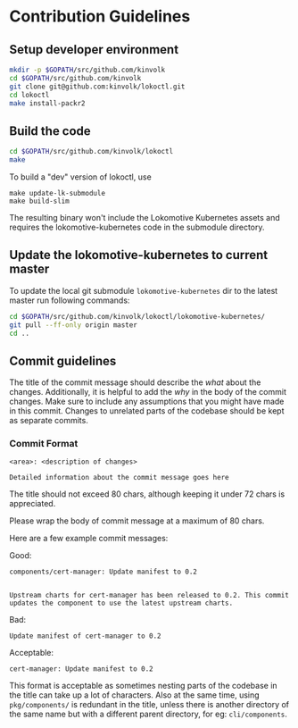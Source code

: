 # Contribution Guidelines

## Setup developer environment

```bash
mkdir -p $GOPATH/src/github.com/kinvolk
cd $GOPATH/src/github.com/kinvolk
git clone git@github.com:kinvolk/lokoctl.git
cd lokoctl
make install-packr2
```

## Build the code

```bash
cd $GOPATH/src/github.com/kinvolk/lokoctl
make
```

To build a "dev" version of lokoctl, use

```
make update-lk-submodule
make build-slim
```

The resulting binary won't include the Lokomotive Kubernetes assets and
requires the lokomotive-kubernetes code in the submodule directory.

## Update the lokomotive-kubernetes to current master

To update the local git submodule `lokomotive-kubernetes` dir to the latest master run following commands:

```bash
cd $GOPATH/src/github.com/kinvolk/lokoctl/lokomotive-kubernetes/
git pull --ff-only origin master
cd ..
```

## Commit guidelines

The title of the commit message should describe the _what_ about the
changes. Additionally, it is helpful to add the _why_ in the body of
the commit changes. Make sure to include any assumptions that you
might have made in this commit. Changes to unrelated parts of the
codebase should be kept as separate commits.

### Commit Format

```
<area>: <description of changes>

Detailed information about the commit message goes here
```

The title should not exceed 80 chars, although keeping it under 72
chars is appreciated.

Please wrap the body of commit message at a
maximum of 80 chars.

Here are a few example commit messages:

Good:
```
components/cert-manager: Update manifest to 0.2


Upstream charts for cert-manager has been released to 0.2. This commit
updates the component to use the latest upstream charts.
```

Bad:
```
Update manifest of cert-manager to 0.2
```


Acceptable:
```
cert-manager: Update manifest to 0.2
```

This format is acceptable as sometimes nesting parts of the codebase
in the title can take up a lot of characters. Also at the same time,
using `pkg/components/` is redundant in the title, unless there is
another directory of the same name but with a different parent
directory, for eg: `cli/components`.
